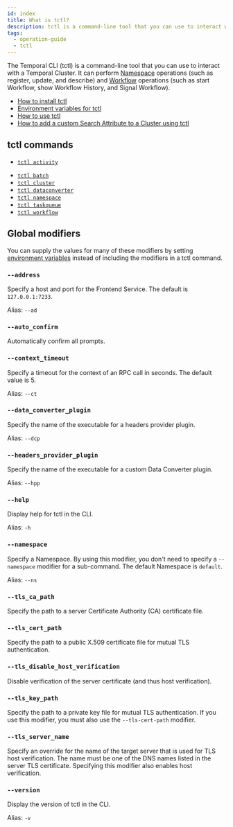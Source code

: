 ```yaml
---
id: index
title: What is tctl?
description: tctl is a command-line tool that you can use to interact with a Temporal Cluster.
tags:
  - operation-guide
  - tctl
---
```


The Temporal CLI (tctl) is a command-line tool that you can use to interact with a Temporal Cluster.
It can perform [Namespace](/concepts/what-is-a-namespace) operations (such as register, update, and describe) and [Workflow](/concepts/what-is-a-workflow) operations (such as start
Workflow, show Workflow History, and Signal Workflow).

- [How to install tctl](/tctl/how-to-install-tctl)
- [Environment variables for tctl](/tctl/environment-variables)
- [How to use tctl](/tctl/how-to-use-tctl)
- [How to add a custom Search Attribute to a Cluster using tctl](/tctl/how-to-add-a-custom-search-attribute-to-a-cluster-using-tctl)

## tctl commands

- [`tctl activity`](/tctl/activity)
<!-- - [`tctl admin`](/docs/tctl/admin) -->
- [`tctl batch`](/tctl/batch)
- [`tctl cluster`](/tctl/cluster)
- [`tctl dataconverter`](/tctl/dataconverter)
- [`tctl namespace`](/tctl/namespace)
- [`tctl taskqueue`](/tctl/taskqueue)
- [`tctl workflow`](/tctl/workflow)

## Global modifiers

You can supply the values for many of these modifiers by setting [environment variables](/tctl/environment-variables) instead of including the modifiers in a tctl command.

### `--address`

Specify a host and port for the Frontend Service.
The default is `127.0.0.1:7233`.

Alias: `--ad`

### `--auto_confirm`

Automatically confirm all prompts.

### `--context_timeout`

Specify a timeout for the context of an RPC call in seconds.
The default value is 5.

Alias: `--ct`

### `--data_converter_plugin`

Specify the name of the executable for a headers provider plugin.

Alias: `--dcp`

### `--headers_provider_plugin`

Specify the name of the executable for a custom Data Converter plugin.

Alias: `--hpp`

### `--help`

Display help for tctl in the CLI.

Alias: `-h`

### `--namespace`

Specify a Namespace.
By using this modifier, you don't need to specify a `--namespace` modifier for a sub-command.
The default Namespace is `default`.

Alias: `--ns`

### `--tls_ca_path`

Specify the path to a server Certificate Authority (CA) certificate file.

### `--tls_cert_path`

Specify the path to a public X.509 certificate file for mutual TLS authentication.

### `--tls_disable_host_verification`

Disable verification of the server certificate (and thus host verification).

### `--tls_key_path`

Specify the path to a private key file for mutual TLS authentication.
If you use this modifier, you must also use the `--tls-cert-path` modifier.

### `--tls_server_name`

Specify an override for the name of the target server that is used for TLS host verification.
The name must be one of the DNS names listed in the server TLS certificate.
Specifying this modifier also enables host verification.

### `--version`

Display the version of tctl in the CLI.

Alias: `-v`

